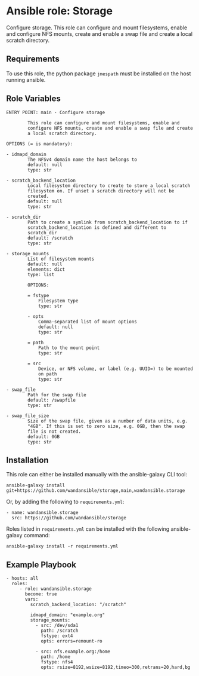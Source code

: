 Ansible role: Storage
=====================

Configure storage.
This role can configure and mount filesystems, enable and
configure NFS mounts, create and enable a swap file and create
a local scratch directory.

Requirements
------------

To use this role, the python package `jmespath` must be installed on the host running ansible.

Role Variables
--------------

```
ENTRY POINT: main - Configure storage

        This role can configure and mount filesystems, enable and
        configure NFS mounts, create and enable a swap file and create
        a local scratch directory.

OPTIONS (= is mandatory):

- idmapd_domain
        The NFSv4 domain name the host belongs to
        default: null
        type: str

- scratch_backend_location
        Local filesystem directory to create to store a local scratch
        filesystem on. If unset a scratch directory will not be
        created.
        default: null
        type: str

- scratch_dir
        Path to create a symlink from scratch_backend_location to if
        scratch_backend_location is defined and different to
        scratch_dir
        default: /scratch
        type: str

- storage_mounts
        List of filesystem mounts
        default: null
        elements: dict
        type: list

        OPTIONS:

        = fstype
            Filesystem type
            type: str

        - opts
            Comma-separated list of mount options
            default: null
            type: str

        = path
            Path to the mount point
            type: str

        = src
            Device, or NFS volume, or label (e.g. UUID=) to be mounted
            on path
            type: str

- swap_file
        Path for the swap file
        default: /swapfile
        type: str

- swap_file_size
        Size of the swap file, given as a number of data units, e.g.
        "4GB". If this is set to zero size, e.g. 0GB, then the swap
        file is not created.
        default: 0GB
        type: str
```

Installation
------------

This role can either be installed manually with the ansible-galaxy CLI tool:

    ansible-galaxy install git+https://github.com/wandansible/storage,main,wandansible.storage
     
Or, by adding the following to `requirements.yml`:

    - name: wandansible.storage
      src: https://github.com/wandansible/storage

Roles listed in `requirements.yml` can be installed with the following ansible-galaxy command:

    ansible-galaxy install -r requirements.yml

Example Playbook
----------------

    - hosts: all
      roles:
         - role: wandansible.storage
           become: true
           vars:
             scratch_backend_location: "/scratch"

             idmapd_domain: "example.org"
             storage_mounts:
               - src: /dev/sda1
                 path: /scratch
                 fstype: ext4
                 opts: errors=remount-ro

               - src: nfs.example.org:/home
                 path: /home
                 fstype: nfs4
                 opts: rsize=8192,wsize=8192,timeo=300,retrans=20,hard,bg
